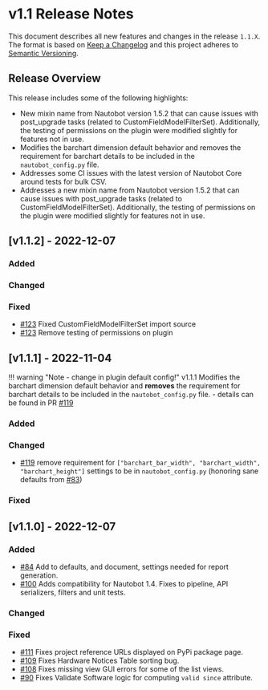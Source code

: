 # v1.1 Release Notes

This document describes all new features and changes in the release `1.1.X`. The format is based on [Keep a Changelog](https://keepachangelog.com/en/1.0.0/) and this project adheres to [Semantic Versioning](https://semver.org/spec/v2.0.0.html).

## Release Overview
This release includes some of the following highlights:

 - New mixin name from Nautobot version 1.5.2 that can cause issues with post_upgrade tasks (related to CustomFieldModelFilterSet).  Additionally, the testing of permissions on the plugin were modified slightly for features not in use.
 - Modifies the barchart dimension default behavior and removes the requirement for barchart details to be included in the `nautobot_config.py` file.
 - Addresses some CI issues with the latest version of Nautobot Core around tests for bulk CSV.
 - Addresses a new mixin name from Nautobot version 1.5.2 that can cause issues with post_upgrade tasks (related to CustomFieldModelFilterSet).  Additionally, the testing of permissions on the plugin were modified slightly for features not in use.


## [v1.1.2] - 2022-12-07

### Added

### Changed

### Fixed

- [#123](https://github.com/nautobot/nautobot-plugin-device-lifecycle-mgmt/issues/123) Fixed CustomFieldModelFilterSet import source
- [#123](https://github.com/nautobot/nautobot-plugin-device-lifecycle-mgmt/issues/124) Remove testing of permissions on plugin


## [v1.1.1] - 2022-11-04
!!! warning "Note - change in plugin default config!"
    v1.1.1 Modifies the barchart dimension default behavior and **removes** the requirement for barchart details to be included in the `nautobot_config.py` file.
    - details can be found in PR [#119](https://github.com/nautobot/nautobot-plugin-device-lifecycle-mgmt/issues/119)

### Added

### Changed
 - [#119](https://github.com/nautobot/nautobot-plugin-device-lifecycle-mgmt/issues/119) remove requirement for `["barchart_bar_width", "barchart_width", "barchart_height"]` settings to be in `nautobot_config.py` (honoring sane defaults from [#83](https://github.com/nautobot/nautobot-plugin-device-lifecycle-mgmt/issues/83))

### Fixed


## [v1.1.0] - 2022-12-07

### Added
- [#84](https://github.com/nautobot/nautobot-plugin-device-lifecycle-mgmt/issues/84) Add to defaults, and document, settings needed for report generation.
- [#100](https://github.com/nautobot/nautobot-plugin-device-lifecycle-mgmt/issues/100) Adds compatibility for Nautobot 1.4. Fixes to pipeline, API serializers, filters and unit tests.

### Changed

### Fixed
- [#111](https://github.com/nautobot/nautobot-plugin-device-lifecycle-mgmt/issues/111) Fixes project reference URLs displayed on PyPi package page.
- [#109](https://github.com/nautobot/nautobot-plugin-device-lifecycle-mgmt/issues/109) Fixes Hardware Notices Table sorting bug.
- [#108](https://github.com/nautobot/nautobot-plugin-device-lifecycle-mgmt/issues/108) Fixes missing view GUI errors for some of the list views.
- [#90](https://github.com/nautobot/nautobot-plugin-device-lifecycle-mgmt/issues/90) Fixes Validate Software logic for computing `valid since` attribute.
